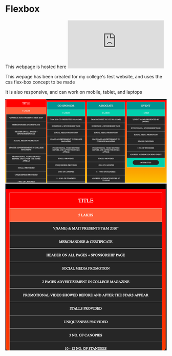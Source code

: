 # Flexbox

This webpage is hosted here ![tnm](https://tnm.mait.ac.in/perk.html)

This wepage has been created for my college's fest website, and uses the css flex-box concept to be made

It is also responsive, and can work on mobile, tablet, and laptops 

![](Images/img-1.png)
![](Images/img-2.png)